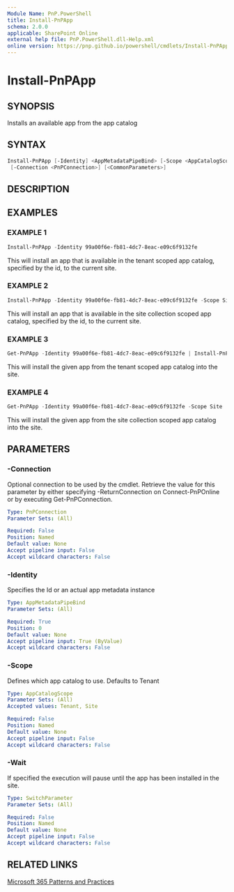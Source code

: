 ```yaml
---
Module Name: PnP.PowerShell
title: Install-PnPApp
schema: 2.0.0
applicable: SharePoint Online
external help file: PnP.PowerShell.dll-Help.xml
online version: https://pnp.github.io/powershell/cmdlets/Install-PnPApp.html
---
```

 
# Install-PnPApp

## SYNOPSIS
Installs an available app from the app catalog

## SYNTAX

```powershell
Install-PnPApp [-Identity] <AppMetadataPipeBind> [-Scope <AppCatalogScope>] [-Wait]
 [-Connection <PnPConnection>] [<CommonParameters>]
```

## DESCRIPTION

## EXAMPLES

### EXAMPLE 1
```powershell
Install-PnPApp -Identity 99a00f6e-fb81-4dc7-8eac-e09c6f9132fe
```

This will install an app that is available in the tenant scoped app catalog, specified by the id, to the current site.

### EXAMPLE 2
```powershell
Install-PnPApp -Identity 99a00f6e-fb81-4dc7-8eac-e09c6f9132fe -Scope Site
```

This will install an app that is available in the site collection scoped app catalog, specified by the id, to the current site.

### EXAMPLE 3
```powershell
Get-PnPApp -Identity 99a00f6e-fb81-4dc7-8eac-e09c6f9132fe | Install-PnPApp
```

This will install the given app from the tenant scoped app catalog into the site.

### EXAMPLE 4
```powershell
Get-PnPApp -Identity 99a00f6e-fb81-4dc7-8eac-e09c6f9132fe -Scope Site | Install-PnPApp
```

This will install the given app from the site collection scoped app catalog into the site.

## PARAMETERS

### -Connection
Optional connection to be used by the cmdlet. Retrieve the value for this parameter by either specifying -ReturnConnection on Connect-PnPOnline or by executing Get-PnPConnection.

```yaml
Type: PnPConnection
Parameter Sets: (All)

Required: False
Position: Named
Default value: None
Accept pipeline input: False
Accept wildcard characters: False
```

### -Identity
Specifies the Id or an actual app metadata instance

```yaml
Type: AppMetadataPipeBind
Parameter Sets: (All)

Required: True
Position: 0
Default value: None
Accept pipeline input: True (ByValue)
Accept wildcard characters: False
```

### -Scope
Defines which app catalog to use. Defaults to Tenant

```yaml
Type: AppCatalogScope
Parameter Sets: (All)
Accepted values: Tenant, Site

Required: False
Position: Named
Default value: None
Accept pipeline input: False
Accept wildcard characters: False
```

### -Wait
If specified the execution will pause until the app has been installed in the site.

```yaml
Type: SwitchParameter
Parameter Sets: (All)

Required: False
Position: Named
Default value: None
Accept pipeline input: False
Accept wildcard characters: False
```

## RELATED LINKS

[Microsoft 365 Patterns and Practices](https://aka.ms/m365pnp)


